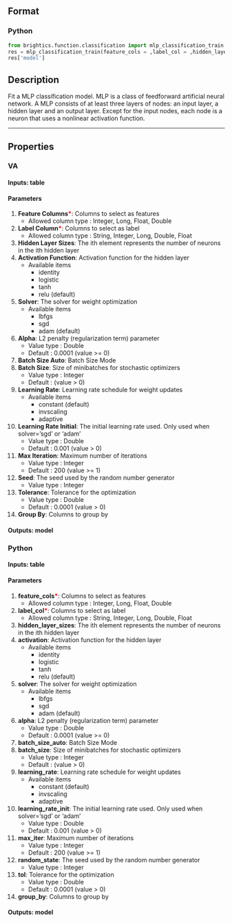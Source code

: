 ## Format
### Python
```python
from brightics.function.classification import mlp_classification_train
res = mlp_classification_train(feature_cols = ,label_col = ,hidden_layer_sizes = ,activation = ,solver = ,alpha = ,batch_size_auto = ,batch_size = ,learning_rate = ,learning_rate_init = ,max_iter = ,random_state = ,tol = ,group_by = )
res['model']
```

## Description
Fit a MLP classification model. MLP is a class of feedforward artificial neural network. A MLP consists of at least three layers of nodes: an input layer, a hidden layer and an output layer. Except for the input nodes, each node is a neuron that uses a nonlinear activation function.

---

## Properties
### VA
#### Inputs: table

#### Parameters
1. **Feature Columns**<b style="color:red">*</b>: Columns to select as features
   - Allowed column type : Integer, Long, Float, Double
2. **Label Column**<b style="color:red">*</b>: Columns to select as label
   - Allowed column type : String, Integer, Long, Double, Float
3. **Hidden Layer Sizes**: The ith element represents the number of neurons in the ith hidden layer
4. **Activation Function**: Activation function for the hidden layer
   - Available items
      - identity
      - logistic
      - tanh
      - relu (default)
5. **Solver**: The solver for weight optimization
   - Available items
      - lbfgs
      - sgd
      - adam (default)
6. **Alpha**: L2 penalty (regularization term) parameter
   - Value type : Double
   - Default : 0.0001 (value >= 0)
7. **Batch Size Auto**: Batch Size Mode
8. **Batch Size**: Size of minibatches for stochastic optimizers
   - Value type : Integer
   - Default : (value > 0)
9. **Learning Rate**: Learning rate schedule for weight updates
   - Available items
      - constant (default)
      - invscaling
      - adaptive
10. **Learning Rate Initial**: The initial learning rate used. Only used when solver=’sgd’ or ‘adam’
    - Value type : Double
    - Default : 0.001 (value > 0)
11. **Max Iteration**: Maximum number of iterations
    - Value type : Integer
    - Default : 200 (value >= 1)
12. **Seed**: The seed used by the random number generator
    - Value type : Integer
13. **Tolerance**: Tolerance for the optimization
    - Value type : Double
    - Default : 0.0001 (value > 0)
14. **Group By**: Columns to group by

#### Outputs: model

### Python
#### Inputs: table

#### Parameters
1. **feature_cols**<b style="color:red">*</b>: Columns to select as features
   - Allowed column type : Integer, Long, Float, Double
2. **label_col**<b style="color:red">*</b>: Columns to select as label
   - Allowed column type : String, Integer, Long, Double, Float
3. **hidden_layer_sizes**: The ith element represents the number of neurons in the ith hidden layer
4. **activation**: Activation function for the hidden layer
   - Available items
      - identity
      - logistic
      - tanh
      - relu (default)
5. **solver**: The solver for weight optimization
   - Available items
      - lbfgs
      - sgd
      - adam (default)
6. **alpha**: L2 penalty (regularization term) parameter
   - Value type : Double
   - Default : 0.0001 (value >= 0)
7. **batch_size_auto**: Batch Size Mode
8. **batch_size**: Size of minibatches for stochastic optimizers
   - Value type : Integer
   - Default : (value > 0)
9. **learning_rate**: Learning rate schedule for weight updates
   - Available items
      - constant (default)
      - invscaling
      - adaptive
10. **learning_rate_init**: The initial learning rate used. Only used when solver=’sgd’ or ‘adam’
    - Value type : Double
    - Default : 0.001 (value > 0)
11. **max_iter**: Maximum number of iterations
    - Value type : Integer
    - Default : 200 (value >= 1)
12. **random_state**: The seed used by the random number generator
    - Value type : Integer
13. **tol**: Tolerance for the optimization
    - Value type : Double
    - Default : 0.0001 (value > 0)
14. **group_by**: Columns to group by

#### Outputs: model

